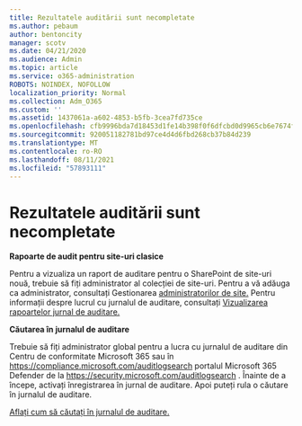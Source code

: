 ```yaml
---
title: Rezultatele auditării sunt necompletate
ms.author: pebaum
author: bentoncity
manager: scotv
ms.date: 04/21/2020
ms.audience: Admin
ms.topic: article
ms.service: o365-administration
ROBOTS: NOINDEX, NOFOLLOW
localization_priority: Normal
ms.collection: Adm_O365
ms.custom: ''
ms.assetid: 1437061a-a602-4853-b5fb-3cea7fd735ce
ms.openlocfilehash: cfb9996bda7d18453d1fe14b398f0f6dfcbd0d9965cb6e7674f3b6bb8fbc143f
ms.sourcegitcommit: 920051182781bd97ce4d4d6fbd268cb37b84d239
ms.translationtype: MT
ms.contentlocale: ro-RO
ms.lasthandoff: 08/11/2021
ms.locfileid: "57893111"
---
```

# <a name="auditing-results-are-blank"></a>Rezultatele auditării sunt necompletate

**Rapoarte de audit pentru site-uri clasice**
  
Pentru a vizualiza un raport de auditare pentru o SharePoint de site-uri nouă, trebuie să fiți administrator al colecției de site-uri. Pentru a vă adăuga ca administrator, consultați Gestionarea [administratorilor de site.](https://docs.microsoft.com/sharepoint/manage-site-collection-administrators) Pentru informații despre lucrul cu jurnalul de auditare, consultați [Vizualizarea rapoartelor jurnal de auditare.](https://support.microsoft.com/office/view-audit-log-reports-b37c5869-1b47-4a82-a30d-ea20070fe527)
  
**Căutarea în jurnalul de auditare**
  
Trebuie să fiți administrator global pentru a lucra cu jurnalul de auditare din Centru de conformitate Microsoft 365 sau în <https://compliance.microsoft.com/auditlogsearch> portalul Microsoft 365 Defender de la <https://security.microsoft.com/auditlogsearch> . Înainte de a începe, activați înregistrarea în jurnal de auditare. Apoi puteți rula o căutare în jurnalul de auditare.
  
[Aflați cum să căutați în jurnalul de auditare.](https://docs.microsoft.com/microsoft-365/compliance/search-the-audit-log-in-security-and-compliance#search-the-audit-log)
